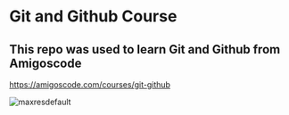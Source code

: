 # Git and Github Course

## This repo was used to learn Git and Github from Amigoscode

https://amigoscode.com/courses/git-github

![maxresdefault](https://user-images.githubusercontent.com/84929043/201533020-2f7f4425-e652-4583-9be2-242dc76b78d4.jpeg)
